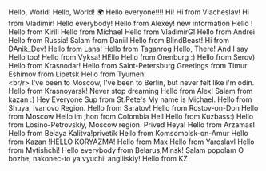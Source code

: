 Hello, World!
Hello, World! 🌍
Hello everyone!!!!
Hi! 
Hi from Viacheslav!
Hi from Vladimir!
Hello everybody!
Hello from Alexey!
new information
Hello !
Hello from Kirill
Hello from Michael
Hello from VladimirG!
Hello from Andrei
Hello from Russia!
Salam from Daniil
Hello from BlindBeast!
 Hi from DAnik_Dev!
Hello from Lana!
Hello from Taganrog
Hello, There! 
And I say Hello too!
Hello from Vyksa!
HEllo
 Hello from Orenburg :) 
 Hello from Serov)
Hello from Krasnodar!
Hello from Saint-Petersburg
Greetings from Timur Eshimov from Lipetsk
Hello from Tyumen!  
<br/r>
I've been to Moscow, I've been to Berlin, but never felt like i'm odin.  
Hello from Krasnoyarsk!
Never stop dreaming
Hello from Alex!
Salam from kazan :) 
Hey Everyone
Sup from St.Pete's
My name is Michael. Hello from Shuya, Ivanovo Region. 
Hello from Saratov!
Hello from Rostov-on-Don
Hello from Moscow
Hello im jhon from Colombia
Hell
Hello from Kuzbass:)
Hello from Losino-Petrovskiy, Moscow region.
Prived
Heya!
Hello from Arzamas!
Hello from Belaya Kalitva!privetik
Hello from Komsomolsk-on-Amur
Hello from Kazan
 !HELLO KORYAZMA! 
Hello from Max
Hello from Yaroslavl
Hello from Mytishchi!
Hello everybody from Belarus,Minsk!
Salam popolam
O bozhe, nakonec-to ya vyuchil angliiskiy!
Hello from KZ

